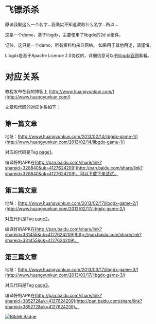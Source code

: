 飞镖杀杀
========
原谅我取这么一个名字...我确实不知道改取什么名字...所以...

这是一个demo，基于libgdx，主要使用了libgdx的2d ui组件。

记住，这只是一个demo，所有资料均来自网络。
如果用于其他用途，请谨慎。

Libgdx是基于Apache Licence 2.0协议的，详细信息可以去[libgdx官网](http://libgdx.badlogicgames.com/)看看。

对应关系
========
教程发布在我的博客上 [http://www.huangyunkun.com/](http://www.huangyunkun.com/)

文章和代码的对应关系如下：

第一篇文章
--------
地址：[http://www.huangyunkun.com/2013/02/14/libgdx-game-1/](http://www.huangyunkun.com/2013/02/14/libgdx-game-1/)

对应的代码是Tag [page1](https://github.com/htynkn/DartsShaSha/tree/page1)。

编译好的APK在[http://pan.baidu.com/share/link?shareid=328840&uk=4127624209](http://pan.baidu.com/share/link?shareid=328840&uk=4127624209)，可以下载下来试试。

第二篇文章
---------
地址：[http://www.huangyunkun.com/2013/02/17/libgdx-game-2/](http://www.huangyunkun.com/2013/02/17/libgdx-game-2/)

对应代码是Tag [page2](https://github.com/htynkn/DartsShaSha/tree/page2)。

编译好的APK在[http://pan.baidu.com/share/link?shareid=331455&uk=4127624209](http://pan.baidu.com/share/link?shareid=331455&uk=4127624209)。

第三篇文章
---------
地址：[http://www.huangyunkun.com/2013/03/17/libgdx-game-3/](http://www.huangyunkun.com/2013/03/17/libgdx-game-3/)

对应代码是Tag [page3](https://github.com/htynkn/DartsShaSha/tree/page3)。

编译好的APK在[http://pan.baidu.com/share/link?shareid=385272&uk=4127624209](http://pan.baidu.com/share/link?shareid=385272&uk=4127624209)。





[![Bitdeli Badge](https://d2weczhvl823v0.cloudfront.net/htynkn/dartsshasha/trend.png)](https://bitdeli.com/free "Bitdeli Badge")

